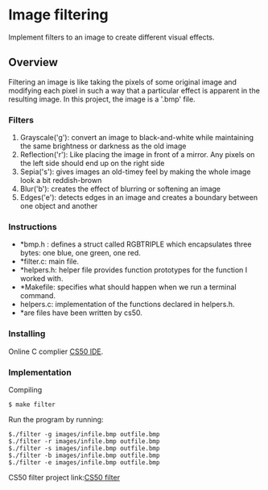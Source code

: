 # Image filtering
Implement filters to an image to create different visual effects.

## Overview
Filtering an image is like taking the pixels of some original image and modifying each pixel in such a way that a particular effect is apparent in the resulting image. In this project, the image is a '.bmp' file.

### Filters
1. Grayscale('g'): convert an image to black-and-white while maintaining the same brightness or darkness as the old image
2. Reflection('r'): Like placing the image in front of a mirror. Any pixels on the left side should end up on the right side
3. Sepia('s'): gives images an old-timey feel by making the whole image look a bit reddish-brown
4. Blur('b'): creates the effect of blurring or softening an image 
5. Edges('e'): detects edges in an image and creates a boundary between one object and another

### Instructions
- *bmp.h : defines a struct called RGBTRIPLE which encapsulates three bytes: one blue, one green, one red. 
- *filter.c: main file. 
- *helpers.h: helper file provides function prototypes for the function I worked with. 
- *Makefile: specifies what should happen when we run a terminal command. 
- helpers.c: implementation of the functions declared in helpers.h.
- *are files have been written by cs50.

### Installing
Online C complier [CS50 IDE](https://ide.cs50.io/).

### Implementation
Compiling
```
$ make filter 
```
Run the program by running:
```
$./filter -g images/infile.bmp outfile.bmp 
$./filter -r images/infile.bmp outfile.bmp 
$./filter -s images/infile.bmp outfile.bmp 
$./filter -b images/infile.bmp outfile.bmp 
$./filter -e images/infile.bmp outfile.bmp
```


CS50 filter project link:[CS50 filter](https://cs50.harvard.edu/x/2020/psets/4/filter/less/)


